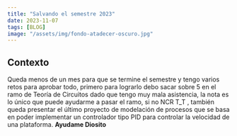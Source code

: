 ```yaml
---
title: "Salvando el semestre 2023"
date: 2023-11-07 
tags: [BLOG]
image: "/assets/img/fondo-atadecer-oscuro.jpg"
---
```

## Contexto
Queda menos de un mes para que se termine el semestre y tengo varios retos para aprobar 
todo, primero para lograrlo debo sacar sobre 5 en el ramo de Teoría de Circuitos dado que 
tengo muy mala asistencia, la nota es lo único que puede ayudarme a pasar el ramo, si no 
NCR T_T , también queda presentar el último proyecto de modelación de procesos que se 
basa en poder implementar un controlador tipo PID para controlar la velocidad de una 
plataforma. 
**Ayudame Diosito**

